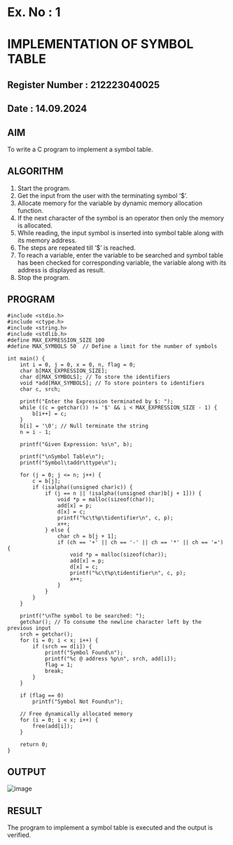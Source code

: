 # Ex. No : 1	
# IMPLEMENTATION OF SYMBOL TABLE 
## Register Number : 212223040025
## Date : 14.09.2024

## AIM   
To write a C program to implement a symbol table.

## ALGORITHM
1.	Start the program.
2.	Get the input from the user with the terminating symbol ‘$’.
3.	Allocate memory for the variable by dynamic memory allocation function.
4.	If the next character of the symbol is an operator then only the memory is allocated.
5.	While reading, the input symbol is inserted into symbol table along with its memory address.
6.	The steps are repeated till ‘$’ is reached.
7.	To reach a variable, enter the variable to be searched and symbol table has been checked for corresponding variable, the variable along with its address is displayed as result.
8.	Stop the program. 

## PROGRAM
```
#include <stdio.h>
#include <ctype.h>
#include <string.h>
#include <stdlib.h>
#define MAX_EXPRESSION_SIZE 100
#define MAX_SYMBOLS 50  // Define a limit for the number of symbols

int main() {
    int i = 0, j = 0, x = 0, n, flag = 0;
    char b[MAX_EXPRESSION_SIZE];
    char d[MAX_SYMBOLS]; // To store the identifiers
    void *add[MAX_SYMBOLS]; // To store pointers to identifiers
    char c, srch;

    printf("Enter the Expression terminated by $: ");
    while ((c = getchar()) != '$' && i < MAX_EXPRESSION_SIZE - 1) {
        b[i++] = c;
    }
    b[i] = '\0'; // Null terminate the string
    n = i - 1;

    printf("Given Expression: %s\n", b);

    printf("\nSymbol Table\n");
    printf("Symbol\taddr\ttype\n");

    for (j = 0; j <= n; j++) {
        c = b[j];
        if (isalpha((unsigned char)c)) {
            if (j == n || !isalpha((unsigned char)b[j + 1])) {
                void *p = malloc(sizeof(char));
                add[x] = p;
                d[x] = c;
                printf("%c\t%p\tidentifier\n", c, p);
                x++;
            } else {
                char ch = b[j + 1];
                if (ch == '+' || ch == '-' || ch == '*' || ch == '=') {
                    void *p = malloc(sizeof(char));
                    add[x] = p;
                    d[x] = c;
                    printf("%c\t%p\tidentifier\n", c, p);
                    x++;
                }
            }
        }
    }

    printf("\nThe symbol to be searched: ");
    getchar(); // To consume the newline character left by the previous input
    srch = getchar();
    for (i = 0; i < x; i++) {
        if (srch == d[i]) {
            printf("Symbol Found\n");
            printf("%c @ address %p\n", srch, add[i]);
            flag = 1;
            break;
        }
    }

    if (flag == 0)
        printf("Symbol Not Found\n");

    // Free dynamically allocated memory
    for (i = 0; i < x; i++) {
        free(add[i]);
    }

    return 0;
}
```

## OUTPUT 
![image](https://github.com/user-attachments/assets/e60f890c-a205-4109-972b-4a362a26d4fa)

## RESULT
The program to implement a symbol table is executed and the output is verified.
